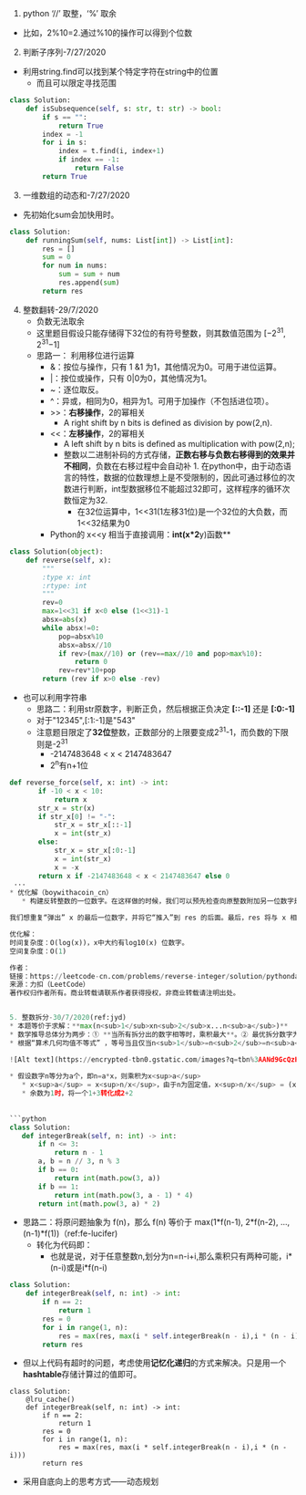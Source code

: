 

1. python ‘//’ 取整，‘%’ 取余
* 比如，2%10=2.通过%10的操作可以得到个位数


2. 判断子序列-7/27/2020
* 利用string.find可以找到某个特定字符在string中的位置
   * 而且可以限定寻找范围
```python
class Solution:
    def isSubsequence(self, s: str, t: str) -> bool:
        if s == "":
            return True
        index = -1
        for i in s:
            index = t.find(i, index+1)
            if index == -1:
                return False
        return True
```

3. 一维数组的动态和-7/27/2020
  * 先初始化sum会加快用时。
```Python
class Solution:
    def runningSum(self, nums: List[int]) -> List[int]:
        res = []
        sum = 0
        for num in nums:
            sum = sum + num
            res.append(sum)
        return res
```

4. 整数翻转-29/7/2020
    * 负数无法取余
    * 这里题目假设只能存储得下32位的有符号整数，则其数值范围为 [−2<sup>31</sup>,  2<sup>31</sup>−1]
    * 思路一： 利用移位进行运算
        * &：按位与操作，只有 1 &1 为1，其他情况为0。可用于进位运算。
        * |：按位或操作，只有 0|0为0，其他情况为1。
        * ~：逐位取反。
        * ^：异或，相同为0，相异为1。可用于加操作（不包括进位项）。
        * \>>：**右移操作**，2的幂相关
            * A right shift by n bits is defined as division by pow(2,n). 
        * \<<：**左移操作**，2的幂相关
            * A left shift by n bits is defined as multiplication with pow(2,n);
            * 整数以二进制补码的方式存储，**正数右移与负数右移得到的效果并不相同**，负数在右移过程中会自动补 1. 在python中，由于动态语言的特性，数据的位数理想上是不受限制的，因此可通过移位的次数进行判断，int型数据移位不能超过32即可，这样程序的循环次数恒定为32.
                * 在32位运算中，1<<31(1左移31位)是一个32位的大负数，而1<<32结果为0
        * Python的 x<<y 相当于直接调用：**int(x*2**y)函数**
```python
class Solution(object):
    def reverse(self, x):
        """
        :type x: int
        :rtype: int
        """
        rev=0
        max=1<<31 if x<0 else (1<<31)-1
        absx=abs(x)
        while absx!=0:
            pop=absx%10
            absx=absx//10
            if rev>(max//10) or (rev==max//10 and pop>max%10):
                return 0
            rev=rev*10+pop
        return (rev if x>0 else -rev)

```
* 也可以利用字符串
    * 思路二：利用str原数字，判断正负，然后根据正负决定 **[::-1]** 还是 **[:0:-1]**
    * 对于"12345",[:1:-1]是"543"
    * 注意题目限定了**32位**整数，正数部分的上限要变成2<sup>31</sup>-1，而负数的下限则是-2<sup>31</sup>
        * -2147483648 < x < 2147483647 
        * 2<sup>n</sup>有n+1位
 ```python
 def reverse_force(self, x: int) -> int:
        if -10 < x < 10:
            return x
        str_x = str(x)
        if str_x[0] != "-":
            str_x = str_x[::-1]
            x = int(str_x)
        else:
            str_x = str_x[:0:-1]
            x = int(str_x)
            x = -x
        return x if -2147483648 < x < 2147483647 else 0
  ···
* 优化解（boywithacoin_cn）
    * 构建反转整数的一位数字。在这样做的时候，我们可以预先检查向原整数附加另一位数字是否会导致溢出。反转整数的方法可以与反转字符串进行类比。

我们想重复“弹出” x 的最后一位数字，并将它“推入”到 res 的后面。最后，res 将与 x 相反。

优化解：
时间复杂度：O(log(x))，x中大约有log10(x) 位数字。
空间复杂度：O(1)

作者：
链接：https://leetcode-cn.com/problems/reverse-integer/solution/pythondan-chu-he-tui-ru-shu-zi-yi-chu-qian-jin-xin/
来源：力扣（LeetCode）
著作权归作者所有。商业转载请联系作者获得授权，非商业转载请注明出处。


5. 整数拆分-30/7/2020(ref:jyd)
* 本题等价于求解：**max(n<sub>1</sub>xn<sub>2</sub>x...n<sub>a</sub>)**
* 数学推导总体分为两步：① **当所有拆分出的数字相等时，乘积最大**。② 最优拆分数字为 3
* 根据“算术几何均值不等式” ，等号当且仅当n<sub>1</sub>=n<sub>2</sub>=n<sub>a</sub>时成立

![Alt text](https://encrypted-tbn0.gstatic.com/images?q=tbn%3AANd9GcQzHsJCTwM2yRSWOYV7dwwriLwhb0tbdc1Zog&usqp=CAU "Optional title")
    
* 假设数字n等分为a个，即n=a*x，则乘积为x<sup>a</sup>
    * x<sup>a</sup> = x<sup>n/x</sup>，由于n为固定值，x<sup>n/x</sup> = (x<sup>1/x</sup>)<sup>n</sup>, 因此当 (x<sup>1/x</sup>)最大时乘积最大，通过对该函数求极值，发现x=3时乘积最大，因此只需将数字n尽可能以因子3等分即可
    * 余数为1时，将一个1+3转化成2+2
    
    
```python
class Solution:
    def integerBreak(self, n: int) -> int:
        if n <= 3: 
            return n - 1
        a, b = n // 3, n % 3
        if b == 0: 
            return int(math.pow(3, a))
        if b == 1: 
            return int(math.pow(3, a - 1) * 4)
        return int(math.pow(3, a) * 2)
```

* 思路二：将原问题抽象为 f(n)，那么 f(n) 等价于 max(1\*f(n-1), 2\*f(n-2), ..., (n-1)\*f(1))（ref:fe-lucifer)
    * 转化为代码即：
        * 也就是说，对于任意整数n,划分为n=n-i+i,那么乘积只有两种可能，i*(n-i)或是i*f(n-i)
```python
class Solution:
    def integerBreak(self, n: int) -> int:
        if n == 2: 
            return 1
        res = 0
        for i in range(1, n):
            res = max(res, max(i * self.integerBreak(n - i),i * (n - i)))
        return res
```
* 但以上代码有超时的问题，考虑使用**记忆化递归**的方式来解决。只是用一个**hashtable**存储计算过的值即可。
```pyhon
class Solution:
    @lru_cache()
    def integerBreak(self, n: int) -> int:
        if n == 2: 
            return 1
        res = 0
        for i in range(1, n):
            res = max(res, max(i * self.integerBreak(n - i),i * (n - i)))
        return res
```
* 采用自底向上的思考方式——动态规划
